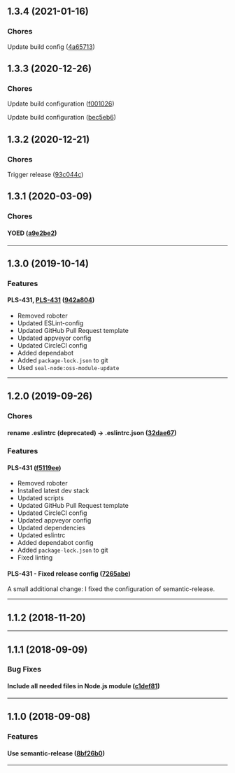 ## 1.3.4 (2021-01-16)

### Chores


Update build config ([4a65713](https://github.com/sealsystems/node-countingstream/commit/4a65713))

## 1.3.3 (2020-12-26)

### Chores


Update build configuration ([f001026](https://github.com/sealsystems/node-countingstream/commit/f001026))

Update build configuration ([bec5eb6](https://github.com/sealsystems/node-countingstream/commit/bec5eb6))

## 1.3.2 (2020-12-21)

### Chores


Trigger release ([93c044c](https://github.com/sealsystems/node-countingstream/commit/93c044c))

## 1.3.1 (2020-03-09)

### Chores


#### YOED ([a9e2be2](https://github.com/sealsystems/node-countingstream/commit/a9e2be2))



---

## 1.3.0 (2019-10-14)

### Features


#### PLS-431, [PLS-431](https://jira.sealsystems.de/jira/browse/PLS-431) ([942a804](https://github.com/sealsystems/node-countingstream/commit/942a804))

- Removed roboter
 - Updated ESLint-config
 - Updated GitHub Pull Request template
 - Updated appveyor config
 - Updated CircleCI config
 - Added dependabot
 - Added `package-lock.json` to git
 - Used `seal-node:oss-module-update`


---

## 1.2.0 (2019-09-26)

### Chores


#### rename .eslintrc (deprecated) -> .eslintrc.json ([32dae67](https://github.com/sealsystems/node-countingstream/commit/32dae67))

### Features


#### PLS-431 ([f5119ee](https://github.com/sealsystems/node-countingstream/commit/f5119ee))

- Removed roboter
 - Installed latest dev stack
 - Updated scripts
 - Updated GitHub Pull Request template
 - Updated CircleCI config
 - Updated appveyor config
 - Updated dependencies
 - Updated eslintrc
 - Added dependabot config
 - Added `package-lock.json` to git
 - Fixed linting
#### PLS-431 - Fixed release config ([7265abe](https://github.com/sealsystems/node-countingstream/commit/7265abe))

A small additional change: I fixed the configuration of semantic-release.


---

## 1.1.2 (2018-11-20)



---

## 1.1.1 (2018-09-09)

### Bug Fixes


#### Include all needed files in Node.js module ([c1def81](https://github.com/sealsystems/node-countingstream/commit/c1def81))



---

## 1.1.0 (2018-09-08)

### Features


#### Use semantic-release ([8bf26b0](https://github.com/sealsystems/node-countingstream/commit/8bf26b0))



---
